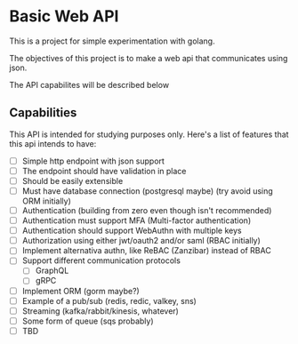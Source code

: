 # Basic Web API

This is a project for simple experimentation with golang.

The objectives of this project is to make a web api that communicates using json.

The API capabilites will be described below

## Capabilities

This API is intended for studying purposes only. Here's a list of features that this api intends to have:

- [ ] Simple http endpoint with json support
- [ ] The endpoint should have validation in place
- [ ] Should be easily extensible
- [ ] Must have database connection (postgresql maybe) (try avoid using ORM initially)
- [ ] Authentication (building from zero even though isn't recommended)
- [ ] Authentication must support MFA (Multi-factor authentication)
- [ ] Authentication should support WebAuthn with multiple keys
- [ ] Authorization using either jwt/oauth2 and/or saml (RBAC initially)
- [ ] Implement alternativa authn, like ReBAC (Zanzibar) instead of RBAC
- [ ] Support different communication protocols
  - [ ] GraphQL
  - [ ] gRPC
- [ ] Implement ORM (gorm maybe?)
- [ ] Example of a pub/sub (redis, redic, valkey, sns)
- [ ] Streaming (kafka/rabbit/kinesis, whatever)
- [ ] Some form of queue (sqs probably)
- [ ] TBD

